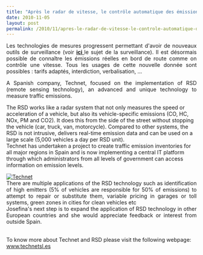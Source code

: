 ```yaml
---
title: "Après le radar de vitesse, le contrôle automatique des émissions polluantes"
date: 2010-11-05
layout: post
permalink: /2010/11/apres-le-radar-de-vitesse-le-controle-automatique-des-emissions-polluantes.html
---
```


<p style="text-align: justify">Les technologies de mesures progressent permettant d'avoir de nouveaux outils de surveillance (voir <strong><a href="/2010/03/apres-la-surveillance-la-sousveillance.html" target="_blank">ici </a></strong>le sujet de la surveillance). Il est désormais possible de connaître les émissions réelles en bord de route comme on contrôle une vitesse. Tous les usages de cette nouvelle donnée sont possibles : tarifs adaptés, interdiction, verbalisation, ...</p> <p style="text-align: justify">A Spanish company, Technet, focused on the implementation of RSD (remote sensing technology), an advanced and unique technology to measure traffic emissions. </p>  <!--more-->  The RSD works like a radar system that not only measures the speed or acceleration of a vehicle, but also its vehicle-specific emissions (CO, HC, NOx, PM and CO2). It does this from the side of the street without stopping the vehicle (car, truck, van, motorcycle). Compared to other systems, the RSD is not intrusive, delivers real-time emission data and can be used on a large scale (5,000 vehicles a day per RSD unit). <br />Technet has undertaken a project to create traffic emission inventories for all major regions in Spain and is now implementing a central IT platform through which administrators from all levels of government can access information on emission levels. <p style="text-align: justify"><a href="/wp-content/uploads/sites/6/old/6a0120a66d2ad4970b0133f59c01a7970b-800wi.jpg" rel="lightbox"><img alt="Technet" class="asset  asset-image at-xid-6a0120a66d2ad4970b0133f59c01a7970b" src="/wp-content/uploads/sites/6/old/6a0120a66d2ad4970b0133f59c01a7970b-500wi.jpg" style="margin-left: auto;margin-right: auto" title="Technet" /></a> <br />There are multiple applications of the RSD technology such as identification of high emitters (5% of vehicles are responsible for 50% of emissions) to attempt to repair or substitute them, variable pricing in garages or toll systems, green zones in cities for clean vehicles etc<br />Josefina's next step is to expand the application of RSD technology in other European countries and she would appreciate feedback or interest from outside Spain.</p> <p>       </p> <p style="text-align: justify"><br />To know more about Technet and RSD please visit the following webpage:<br /><a href="http://www.technetsl.es/">www.technetsl.es</a></p>